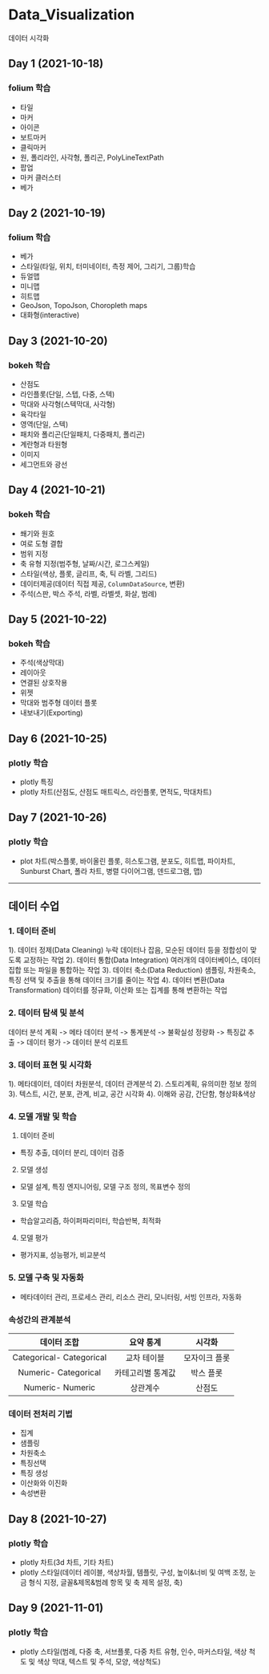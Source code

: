 # Data_Visualization
데이터 시각화

## Day 1 (2021-10-18)

### folium 학습
- 타일
- 마커
- 아이콘
- 보트마커
- 클릭마커
- 원, 폴리라인, 사각형, 폴리곤, PolyLineTextPath
- 팝업
- 마커 클러스터
- 베가

## Day 2 (2021-10-19)

### folium 학습
- 베가
- 스타일(타일, 위치, 터미네이터, 측정 제어, 그리기, 그룹)학습
- 듀얼맵
- 미니맵
- 히트맵
- GeoJson, TopoJson, Choropleth maps
- 대화형(interactive)

## Day 3 (2021-10-20)

### bokeh 학습
- 산점도
- 라인플롯(단일, 스텝, 다중, 스텍)
- 막대와 사각형(스텍막대, 사각형)
- 육각타일
- 영역(단일, 스텍)
- 패치와 폴리곤(단일패치, 다중패치, 폴리곤)
- 계란형과 타원형
- 이미지
- 세그먼트와 광선

## Day 4 (2021-10-21)

### bokeh 학습

- 쐐기와 원호
- 여로 도형 결합
- 범위 지정
- 축 유형 지정(범주형, 날짜/시간, 로그스케일)
- 스타일(색상, 플롯, 글리프, 축, 틱 라벨, 그리드)
- 데이터제공(데이터 직접 제공, `ColumnDataSource`, 변환)
- 주석(스판, 박스 주석, 라벨, 라벨셋, 화살, 범례)
 
## Day 5 (2021-10-22)

### bokeh 학습

- 주석(색상막대)
- 레이아웃
- 연결된 상호작용
- 위젯
- 막대와 범주형 데이터 플롯
- 내보내기(Exporting)

## Day 6 (2021-10-25)

### plotly 학습

- plotly 특징
- plotly 차트(산점도, 산점도 매트릭스, 라인플롯, 면적도, 막대차트) 

## Day 7 (2021-10-26)

### plotly 학습
- plot 차트(박스플롯, 바이올린 플롯, 히스토그램, 분포도, 히트맵, 파이차트, Sunburst Chart, 폴라 차트, 병렬 다이어그램, 덴드로그램, 맵)

-----
## 데이터 수업

### 1. 데이터 준비
1). 데이터 정제(Data Cleaning) 누락 데이터나 잡음, 모순된 데이터 등을 정합성이 맞도록 교정하는 작업
2). 데이터 통합(Data Integration) 여러개의 데이터베이스, 데이터 집합 또는 파일을 통합하는 작업
3). 데이터 축소(Data Reduction) 샘플링, 차원축소, 특징 선택 및 추출을 통해 데이터 크기를 줄이는 작업
4). 데이터 변환(Data Transformation) 데이터를 정규화, 이산화 또는 집계를 통해 변환하는 작업

### 2. 데이터 탐색 및 분석
데이터 분석 계획 -> 메타 데이터 분석 -> 통계분석 -> 불확실성 정량화 -> 특징값 추출 -> 데이터 평가 -> 데이터 분석 리포트

### 3. 데이터 표현 및 시각화
1). 메타데이터, 데이터 차원분석, 데이터 관계분석
2). 스토리계획, 유의미한 정보 정의
3). 텍스트, 시간, 분포, 관계, 비교, 공간 시각화
4). 이해와 공감, 간단함, 형상화&색상

### 4. 모델 개발 및 학습
1) 데이터 준비
 - 특징 추출, 데이터 분리, 데이터 검증
2) 모델 생성
 - 모델 설계, 특징 엔지니어링, 모델 구조 정의, 목표변수 정의
3) 모델 학습
 - 학습알고리즘, 하이퍼파리미터, 학습반복, 최적화
4) 모델 평가
 - 평가지표, 성능평가, 비교분석

### 5. 모델 구축 및 자동화
- 메타데이터 관리, 프로세스 관리, 리소스 관리, 모니터링, 서빙 인프라, 자동화

### 속성간의 관계분석

| 데이터 조합 | 요약 통계 | 시각화 |
|:------------------------:|:--------:|:------:|
| Categorical- Categorical | 교차 테이블 | 모자이크 플롯 |
| Numeric- Categorical | 카테고리별 통계값 | 박스 플롯 |
| Numeric- Numeric | 상관계수 | 산점도 |

### 데이터 전처리 기법
- 집계
- 샘플링
- 차원축소
- 특징선택
- 특징 생성
- 이산화와 이진화
- 속성변환

## Day 8 (2021-10-27)

### plotly 학습
- plotly 차트(3d 차트, 기타 차트)
- plotly 스타일(데이터 레이블, 색상차월, 템플릿, 구성, 높이&너비 및 여백 조정, 눈금 형식 지정, 글꼴&제목&범례 항목 및 축 제목 설정, 축)

## Day 9 (2021-11-01)

### plotly 학습
- plotly 스타일(범례, 다중 축, 서브플롯, 다중 차트 유형, 인수, 마커스타일, 색상 척도 및 색상 막대, 텍스트 및 주석, 모양, 색상척도)
